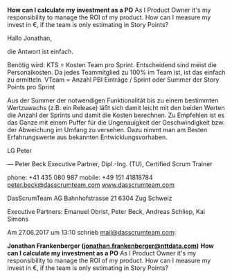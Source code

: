 **How can I calculate my investment as a PO**
As I Product Owner it's my responsibility to manage the ROI of my product. How can I measure my invest in €, if the team is only estimating in Story Points?



Hallo Jonathan,

die Antwort ist einfach.

Benötig wird:
KTS = Kosten Team pro Sprint. Entscheidend sind meist die Personalkosten. Da jedes Teammitglied zu 100% im Team ist, ist das einfach zu ermitteln.
VTeam = Anzahl PBI Einträge / Sprint oder Summer der Story Points pro Sprint

Aus der Summer der notwendigen Funktionalität bis zu einem bestimmten Wertzuwachs (z.B. ein Release) läßt sich damit leicht mit den beiden Werten die Anzahl der Sprints und damit die Kosten berechnen. Zu Empfehlen ist es das Ganze mit einem Puffer für die Ungenauigkeit der Geschwindigkeit bzw. der Abweichung im Umfang zu versehen. Dazu nimmt man am Besten Erfahrungswerte aus bekannten Entwicklungsvorhaben.

LG
Peter

— 
Peter Beck
Executive Partner, Dipl.-Ing. (TU), Certified Scrum Trainer

phone:  +41 435 080 987
mobile: +49 151 41818784
peter.beck@dasscrumteam.com
www.dasscrumteam.com

DasScrumTeam AG
Bahnhofstrasse 21
6304 Zug
Schweiz

Executive Partners: Emanuel Obrist, Peter Beck, Andreas Schliep, Kai Simons

Am 27.06.2017 um 13:10 schrieb mail@dasscrumteam.com:
 

**Jonathan Frankenberger (jonathan.frankenberger@nttdata.com)**
**How can I calculate my investment as a PO**
As I Product Owner it's my responsibility to manage the ROI of my product. How can I measure my invest in €, if the team is only estimating in Story Points?
